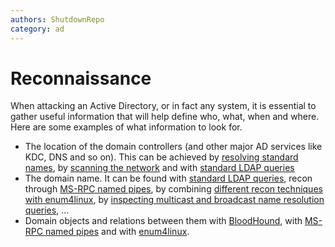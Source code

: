 ```yaml
---
authors: ShutdownRepo
category: ad
---
```


# Reconnaissance

When attacking an Active Directory, or in fact any system, it is essential to gather useful information that will help define who, what, when and where. Here are some examples of what information to look for.

* The location of the domain controllers (and other major AD services like KDC, DNS and so on). This can be achieved by [resolving standard names](dns), by [scanning the network](port-scanning) and with [standard LDAP queries](ldap)
* The domain name. It can be found with [standard LDAP queries](ldap), recon through [MS-RPC named pipes](ms-rpc), by combining [different recon techniques with enum4linux](enum4linux), by [inspecting multicast and broadcast name resolution queries](responder), ...
* Domain objects and relations between them with [BloodHound](bloodhound/index), with [MS-RPC named pipes](ms-rpc) and with [enum4linux](enum4linux).